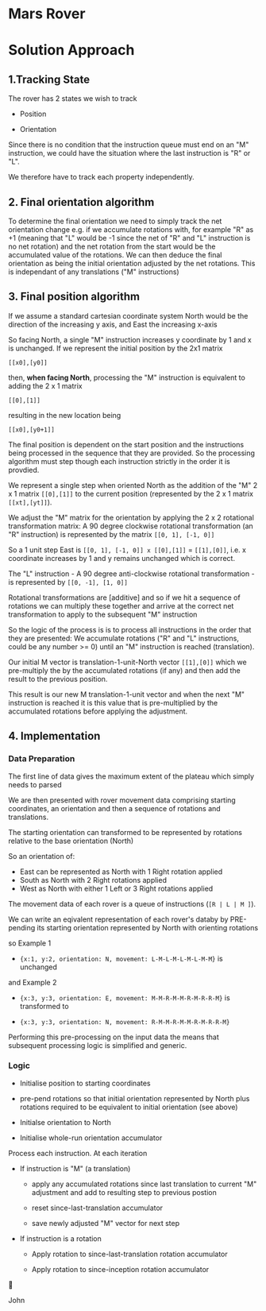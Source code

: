 # Mars Rover

# Solution Approach

## 1.Tracking State

The rover has 2 states we wish to track

- Position

- Orientation

Since there is no condition that the instruction queue must end on an "M" instruction, we could have the situation where the last instruction is "R" or "L".

We therefore have to track each property independently.

## 2. Final orientation algorithm

To determine the final orientation we need to simply track the net orientation change e.g. if we accumulate rotations with, for example "R" as +1 (meaning that "L" would be -1 since the net of "R" and "L" instruction is no net rotation) and the net rotation from the start would be the accumulated value of the rotations. We can then deduce the final orientation as being the initial orientation adjusted by the net rotations. This is independant of any translations ("M" instructions)

## 3. Final position algorithm

If we assume a standard cartesian coordinate system North would be the direction of the increasing y axis, and East the increasing x-axis

So facing North, a single "M" instruction increases y coordinate by 1 and x is unchanged. If we represent the initial position by the 2x1 matrix

`[[x0],[y0]]`

then, **when facing North**, processing the "M" instruction is equivalent to adding the 2 x 1 matrix

`[[0],[1]]`

resulting in the new location being

`[[x0],[y0+1]]`

The final position is dependent on the start position and the instructions being processed in the sequence that they are provided. So the processing algorithm must step though each instruction strictly in the order it is provdied.

We represent a single step when oriented North as the addition of the "M" 2 x 1 matrix `[[0],[1]]` to the current position (represented by the 2 x 1 matrix `[[xt],[yt]]`).

We adjust the "M" matrix for the orientation by applying the 2 x 2 rotational transformation matrix: A 90 degree clockwise rotational transformation (an "R" instruction) is represented by the matrix `[[0, 1], [-1, 0]]`

So a 1 unit step East is `[[0, 1], [-1, 0]] x [[0],[1]]` = `[[1],[0]]`, i.e. x coordinate increases by 1 and y remains unchanged which is correct.

The "L" instruction - A 90 degree anti-clockwise rotational transformation - is represented by `[[0, -1], [1, 0]]`

Rotational transformations are [additive] and so if we hit a sequence of rotations we can multiply these together and arrive at the correct net transformation to apply to the subsequent "M" instruction

So the logic of the process is is to process all instructions in the order that they are presented: We accumulate rotations ("R" and "L" instructions, could be any number >= 0) until an "M" instruction is reached (translation).

Our initial M vector is translation-1-unit-North vector `[[1],[0]]` which we pre-multiply the by the accumulated rotations (if any) and then add the result to the previous position.

This result is our new M translation-1-unit vector and when the next "M" instruction is reached it is this value that is pre-multiplied by the accumulated rotations before applying the adjustment.

## 4. Implementation

### Data Preparation

The first line of data gives the maximum extent of the plateau which simply needs to parsed

We are then presented with rover movement data comprising starting coordinates, an orientation and then a sequence of rotations and translations.

The starting orientation can transformed to be represented by rotations relative to the base orientation (North)

So an orientation of:

- East can be represented as North with 1 Right rotation applied
- South as North with 2 Right rotations applied
- West as North with either 1 Left or 3 Right rotations applied

The movement data of each rover is a queue of instructions (`[R | L | M ]`).

We can write an eqivalent representation of each rover's databy by PRE-pending its starting orientation represented by North with orienting rotations

so Example 1

- `{x:1, y:2, orientation: N, movement: L-M-L-M-L-M-L-M-M}` is unchanged

and Example 2

- `{x:3, y:3, orientation: E, movement: M-M-R-M-M-R-M-R-R-M}` is transformed to

- `{x:3, y:3, orientation: N, movement: R-M-M-R-M-M-R-M-R-R-M}`

Performing this pre-processing on the input data the means that subsequent processing logic is simplified and generic.

### Logic

- Initialise position to starting coordinates

- pre-pend rotations so that initial orientation represented by North plus rotations required to be equivalent to initial orientation (see above)

- Initialse orientation to North

- Initialise whole-run orientation accumulator

Process each instruction. At each iteration

- If instruction is "M" (a translation)

  - apply any accumulated rotations since last translation to current "M" adjustment and add to resulting step to previous postion

  - reset since-last-translation accumulator

  - save newly adjusted "M" vector for next step

- If instruction is a rotation

  - Apply rotation to since-last-translation rotation accumulator

  - Apply rotation to since-inception rotation accumulator

:clown_face:

John
